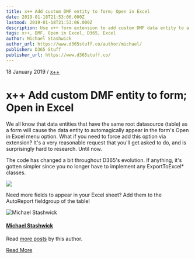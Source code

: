```yaml
---
title: x++ Add custom DMF entity to form; Open in Excel
date: 2019-01-18T21:53:06.000Z
lastmod: 2019-01-18T21:53:06.000Z
description: Use x++ form extension to add custom DMF data entity to a form&#x27;s Open in Excel menu.  
tags: x++, DMF, Open in Excel, D365, Excel
author: Michael Stashwick
author_url: https://www.d365stuff.co/author/michael/
publisher: D365 Stuff
publisher_url: https://www.d365stuff.co/
---
```


18 January 2019 / [x++](/tag/x/)

# x++ Add custom DMF entity to form; Open in Excel

We all know that data entities that have the same root datasource (table) as a
form will cause the data entity to automagically appear in the form's Open in
Excel menu option. What if you need to force add this option via extension?
It's a very reasonable request that you'll get asked to do, and is
surprisingly hard to research. Until now.

The code has changed a bit throughout D365's evolution. If anything, it's
gotten simpler since you no longer have to implement any ExportToExcel*
classes.

![](https://www.d365stuff.co/content/images/2019/01/image.png)

Need more fields to appear in your Excel sheet? Add them to the AutoReport
fieldgroup of the table!

![Michael Stashwick](/content/images/size/w100/2019/07/FacePic.jpg)

#### [Michael Stashwick](/author/michael/)

Read [more posts](/author/michael/) by this author.

[Read More](/author/michael/)

